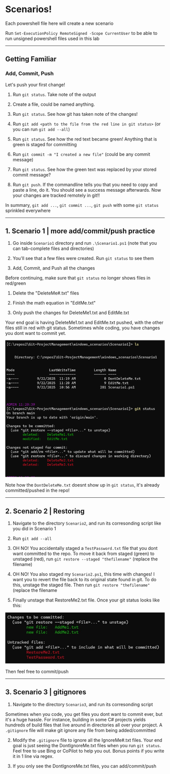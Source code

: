 # Scenarios!

Each powershell file here will create a new scenario

Run `Set-ExecutionPolicy RemoteSigned -Scope CurrentUser` to be able to run unsigned powershell files used in this lab

-----

## Getting Familiar

### Add, Commit, Push 

Let's push your first change!

1. Run `git status`. Take note of the output

2. Create a file, could be named anything. 

3. Run `git status`. See how git has taken note of the changes!

4. Run `git add <path to the file from the red line in git status>` (or you can run `git add --all`)

5. Run `git status`. See how the red text became green! Anything that is green is staged for committing

6. Run `git commit -m "I created a new file"` (could be any commit message)

7. Run `git status`. See how the green text was replaced by your stored commit message?

8. Run `git push`. If the commandline tells you that you need to copy and paste a line, do it. You should see a success message afterwards. Now your changes are tracked remotely in git!!

In summary, `git add ...`, `git commit ...`, `git push` with some `git status` sprinkled everywhere

-----

## 1\. Scenario 1 | more add/commit/push practice

1. Go inside `Scenario1` directory and run `.\Scenario1.ps1` (note that you can tab-complete files and directories)

2. You'll see that a few files were created. Run `git status` to see them

3. Add, Commit, and Push all the changes

Before continuing, make sure that `git status` no longer shows files in red/green

1. Delete the "DeleteMe#.txt" files

2. Finish the math equation in "EditMe.txt"

3. Only push the changes for DeleteMe1.txt and EditMe.txt

Your end goal is having DeleteMe1.txt and EditMe.txt pushed, with the other files still in red with git status. Sometimes while coding, you have changes you dont want to commit yet.

![Scenario1 goalstate](../images/scenario1.png)

Note how the `DontDeleteMe.txt` doesnt show up in `git status`, it's already committed/pushed in the repo!

-----

## 2\. Scenario 2 | Restoring

1. Navigate to the directory `Scenario2`, and run its corresonding script like you did in Scenario 1

2. Run `git add --all`

3. OH NO! You accidentally staged a `TestPassword.txt` file that you dont want committed to the repo. To move it back from staged (green) to unstaged (red), run `git restore --staged "thefilename"` (replace the filename)

4. OH NO! You also staged my `Scenario2.ps1`, this time with changes! I want you to revert the file back to its original state found in git. To do this, unstage the staged file. Then run `git restore "thefilename"` (replace the filename

5. Finally unstage that RestoreMe2.txt file. Once your git status looks like this:

![scenario2](../images/scenario2.jpg)

Then feel free to commit/push

-----

## 3\. Scenario 3 | gitignores

1. Navigate to the directory `Scenario3`, and run its corresonding script 

Sometimes when you code, you get files you dont want to commit ever, but it's a huge hassle. For instance, building in some C# projects yields hundreds of build files that live around in directories all over your project. A `.gitignore` file will make git ignore any file from being added/committed

2. Modify the `.gitignore` file to ignore all the IgnoreMe#.txt files. Your end goal is just seeing the DontIgnoreMe.txt files when you run `git status`. Feel free to use Bing or CoPilot to help you out. Bonus points if you write it in 1 line via regex.

3. If you only see the DontIgnoreMe.txt files, you can add/commit/push

